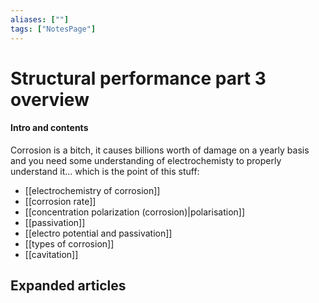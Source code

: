```yaml
---
aliases: [""]
tags: ["NotesPage"]
---
```


# Structural performance part 3 overview

#### Intro and contents
Corrosion is a bitch, it causes billions worth of damage on a yearly basis and you need some understanding of electrochemisty to properly understand it... which is the point of this stuff:
- [[electrochemistry of corrosion]]
- [[corrosion rate]]
- [[concentration polarization (corrosion)|polarisation]]
- [[passivation]]
- [[electro potential and passivation]]
- [[types of corrosion]]
- [[cavitation]]


## Expanded articles
